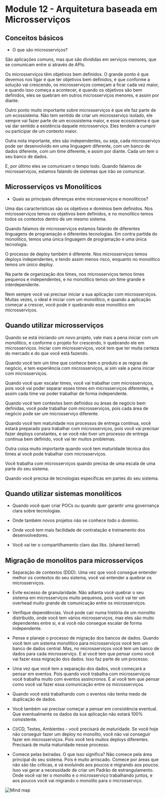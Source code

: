 # Module 12 - Arquitetura baseada em Microsserviços

## Conceitos básicos

- O que são microsserviços?

São aplicações comuns, mas que são divididas em serviços menores, que se comunicam entre si através de APIs.

Os microsserviços têm objetivos bem definidos. O grande ponto é que devemos nos ligar é que ter objetivos bem definidos, é que conforme a solução vai crescendo, os microsserviços começam a ficar cada vez maior, e quando isso começa a acontecer, é quando os objetivos são bem definidos, eles se quebram em outros microsserviços menores, e assim por diante.

Outro ponto muito importante sobre microsserviços é que ele faz parte de um ecossistema. Não tem sentido de criar um microsserviço isolado, ele sempre vai fazer parte de um ecossistema maior, e esse ecossistema é que vai dar sentido a existência daquele microsserviço. Eles tendem a cumprir ou participar de um contexto maior. 

Outra nota importante, eles são independentes, ou seja, cada microsserviço pode ser desenvolvido em uma linguagem diferente, com um banco de dados diferente, com um time diferente, e assim por diante. Cada um tem o seu banco de dados. 

E, por último eles se comunicam o tempo todo. Quando falamos de microsserviços, estamos falando de sistemas que irão se comunicar. 

## Microsserviços vs Monolíticos

- Quais as principais diferenças entre microsserviços e monolíticos?

Uma das características são os objetivos e domínios bem definidos. Nos microsserviços temos os objetivos bem definidos, e no monolítico temos todos os contextos dentro de um mesmo sistema.

Quando falamos de microsserviços estamos falando de diferentes linguagens de programação e diferentes tecnologias. Em contra partida do monolítico, temos uma única linguagem de programação e uma única tecnologia.

O processo de deploy também é diferente. Nos microsserviços temos deploys independentes, e tendo assim menos risco, enquanto no monolítico temos um único deploy.

Na parte de organização dos times, nos microsserviços temos times pequenos e independentes, e no monolítico temos um time grande e interdependente.

Nem sempre você vai precisar iniciar a sua aplicação com microsserviços. Muitas vezes, o ideal é iniciar com um monolítico, e quando a aplicação começar a crescer, você pode ir quebrando esse monolítico em microsserviços.

## Quando utilizar microsserviços

Quando se está iniciando um novo projeto, vale mais a pena iniciar com um monolítico, e conforme o projeto for crescendo, ir quebrando ele em microsserviços. Iniciar com microsserviços, você tem que ter muita certeza do mercado e do que você está fazendo.

Quando você tem um time que conhece bem o produto e as regras de negócio, e tem experiência com microsserviços, aí sim vale a pena iniciar com microsserviços.

Quando você quer escalar times, você vai trabalhar com microsserviços, pois você vai poder separar esses times em microsserviços diferentes, e assim cada time vai poder trabalhar de forma independente.

Quando você tem contextos bem definidos ou áreas de negócio bem definidas, você pode trabalhar com microsserviços, pois cada área de negócio pode ser um microsserviço diferente.

Quando você tem maturidade nos processos de entrega contínua, você estará preparado para trabalhar com microsserviços, pois você vai precisar fazer deploys constantes, e se você não tiver um processo de entrega contínua bem definido, você vai ter muitos problemas.

Outra coisa muito importante quando você tem maturidade técnica dos times aí você pode trabalhar com microsserviços.

Você trabalha com microsserviços quando precisa de uma escala de uma parte do seu sistema.

Quando você precisa de tecnologias específicas em partes do seu sistema.

## Quando utilizar sistemas monolíticos

- Quando você quer criar POCs ou quando quer garantir uma governança clara sobre tecnologias.

- Onde também novos projetos não se conhece todo o domínio.

- Onde você tem mais facilidade de contratação e treinamento dos desenvolvedores.

- Você vai ter o compartilhamento claro das libs. (shared kernel)

## Migração de monolitos para microsserviços

- Separação de contextos (DDD). Uma vez que você consegue entender melhor os contextos do seu sistema, você vai entender a quebrar os microsserviços.

- Evite excesso de granularidade. Não adianta você quebrar o seu sistema em microsserviços muito pequenos, pois você vai ter um overhead muito grande de comunicação entre os microsserviços.

- Verifique dependências. Você pode cair numa história de um monolito distribuído, onde você tem vários microsserviços, mas eles são muito dependentes entre si, e aí você não consegue escalar de forma independente.

- Pense e planeje o processo de migração dos bancos de dados. Quando você tem um sistema monolítico para microsserviços você tem um banco de dados central. Mas, no microsserviços você tem um banco de dados para cada microsserviço. E aí você tem que pensar como você vai fazer essa migração dos dados. Isso faz parte de um processo. 

- Uma vez que você tem a separação dos dados, você começará a pensar em eventos. Pois quando você trabalha com microsserviços você trabalha muito com eventos assíncronos. E aí você tem que pensar como você vai fazer essa comunicação entre os microsserviços.

- Quando você está trabalhando com o eventos não tenha medo de duplicação de dados. 

- Você também vai precisar começar a pensar em consistência eventual. Que eventualmente os dados da sua aplicação não estará 100% consistente. 

- CI/CD, Testes, Ambientes - você precisará de maturidade. Se você hoje não conseguir fazer um deploy no monolito, você não vai conseguir fazer em microsserviços. Pois você terá muitos deploys diferentes. Precisará de muita maturidade nesse processo.

- Comece pelas beiradas. O que isso significa? Não comece pela área principal do seu sistema. Pois é muito arriscado. Comece por áreas que não são tão críticas, e vá evoluindo aos poucos e migrando aos poucos. Isso vai gerar a necessidade de criar um Padrão de estrangulamento. Onde você vai ter o monolito e o microsserviço trabalhando juntos, e aos poucos você vai migrando o monolito para o microsserviço.

![Mind map](./images/image.png)